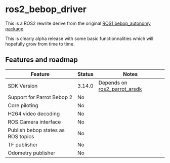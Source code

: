 # ros2_bebop_driver

This is a ROS2 rewrite derive from the original [ROS1 bebop_autonomy package](https://github.com/AutonomyLab/bebop_autonomy).

This is clearly alpha release with some basic functionnalities which will hopefully grow from time to time.

## Features and roadmap

| Feature | Status | Notes |
| --- | --- | --- |
| SDK Version | 3.14.0 | Depends on [ros2_parrot_arsdk](https://github.com/jeremyfix/ros2_parrot_arsdk) |
| Support for Parrot Bebop 2 | No | |
| Core piloting | No | |
| H264 video decoding | No | |
| ROS Camera interface | No | |
| Publish bebop states as ROS topics | No | | 
| TF publisher | No | |
| Odometry publisher | No | |

